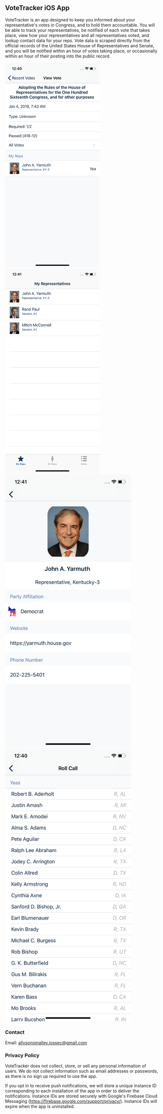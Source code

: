 ## VoteTracker iOS App

VoteTracker is an app designed to keep you informed about your representative's votes in Congress, and to hold them accountable. You will be able to track your representatives, be notified of each vote that takes place, view how your representatives and all representatives voted, and lookup contact data for your reps. Vote data is scraped directly from the official records of the United States House of Representatives and Senate, and you will be notified within an hour of votes taking place, or occasionally within an hour of their posting into the public record.

<img src="https://raw.githubusercontent.com/allyomalley/VoteTracker/master/vote.png" width="310.5" height="672" /><img src="https://raw.githubusercontent.com/allyomalley/VoteTracker/master/myreps.png" width="310.5" height="672" />
<img src="https://raw.githubusercontent.com/allyomalley/VoteTracker/master/repview.png" width="414" height="896" /><img src="https://raw.githubusercontent.com/allyomalley/VoteTracker/master/rollcall.png" width="414" height="896" />




### Contact

Email: allysonomalley.iossec@gmail.com


### Privacy Policy

VoteTracker does not collect, store, or sell any personal information of users. We do not collect information such as email addresses or passwords, as there is no sign up required to use the app.

If you opt in to receive push notifications, we will store a unique instance ID corresponding to each installation of the app in order to deliver the notifications. Instance IDs are stored securely with Google's Firebase Cloud Messaging (https://firebase.google.com/support/privacy/). Instance IDs will expire when the app is uninstalled.

